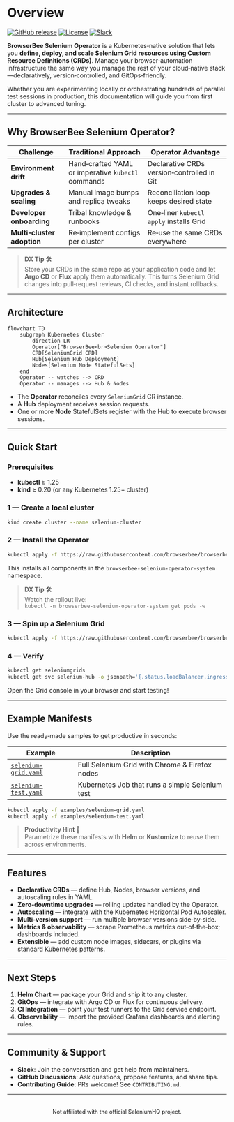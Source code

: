 # Overview

[![GitHub release](https://img.shields.io/github/v/release/browserbee/browserbee-selenium-operator?logo=github)](https://github.com/browserbee/browserbee-selenium-operator/releases)
[![License](https://img.shields.io/github/license/browserbee/browserbee-selenium-operator)](LICENSE)
[![Slack](https://img.shields.io/badge/chat-slack-purple?logo=slack)](https://join.slack.com/t/browserbee/shared_invite/xyz)

**BrowserBee Selenium Operator** is a Kubernetes‑native solution that lets you **define, deploy, and scale Selenium Grid resources using Custom Resource Definitions (CRDs)**. Manage your browser‑automation infrastructure the same way you manage the rest of your cloud‑native stack—declaratively, version‑controlled, and GitOps‑friendly.

Whether you are experimenting locally or orchestrating hundreds of parallel test sessions in production, this documentation will guide you from first cluster to advanced tuning.

---

## Why BrowserBee Selenium Operator?

| Challenge | Traditional Approach | Operator Advantage |
|-----------|---------------------|--------------------|
| **Environment drift** | Hand‑crafted YAML or imperative `kubectl` commands | Declarative CRDs version‑controlled in Git |
| **Upgrades & scaling** | Manual image bumps and replica tweaks | Reconciliation loop keeps desired state |
| **Developer onboarding** | Tribal knowledge & runbooks | One‑liner `kubectl apply` installs Grid |
| **Multi‑cluster adoption** | Re‑implement configs per cluster | Re‑use the same CRDs everywhere |

> **DX Tip 🛠️**  
> Store your CRDs in the same repo as your application code and let **Argo CD** or **Flux** apply them automatically. This turns Selenium Grid changes into pull‑request reviews, CI checks, and instant rollbacks.

---

## Architecture

```mermaid
flowchart TD
    subgraph Kubernetes Cluster
        direction LR
        Operator["BrowserBee<br>Selenium Operator"]
        CRD[SeleniumGrid CRD]
        Hub[Selenium Hub Deployment]
        Nodes[Selenium Node StatefulSets]
    end
    Operator -- watches --> CRD
    Operator -- manages --> Hub & Nodes
```

* The **Operator** reconciles every `SeleniumGrid` CR instance.
* A **Hub** deployment receives session requests.
* One or more **Node** StatefulSets register with the Hub to execute browser sessions.

---

## Quick Start

### Prerequisites
* **kubectl** ≥ 1.25
* **kind** ≥ 0.20 (or any Kubernetes 1.25+ cluster)

### 1 — Create a local cluster
```bash
kind create cluster --name selenium-cluster
```

### 2 — Install the Operator
```bash
kubectl apply -f https://raw.githubusercontent.com/browserbee/browserbee-selenium-operator/main/manifests/install.yaml
```
This installs all components in the `browserbee-selenium-operator-system` namespace.

> **DX Tip 🛠️**  
> Watch the rollout live:  
> `kubectl -n browserbee-selenium-operator-system get pods -w`

### 3 — Spin up a Selenium Grid
```bash
kubectl apply -f https://raw.githubusercontent.com/browserbee/browserbee-selenium-operator/main/manifests/selenium-grid/install.yaml
```

### 4 — Verify
```bash
kubectl get seleniumgrids
kubectl get svc selenium-hub -o jsonpath='{.status.loadBalancer.ingress[0].hostname}'
```
Open the Grid console in your browser and start testing!

---

## Example Manifests

Use the ready‑made samples to get productive in seconds:

| Example | Description |
|---------|-------------|
| [`selenium-grid.yaml`](https://github.com/browserbee/browserbee-selenium-operator/blob/main/examples/selenium-grid.yaml) | Full Selenium Grid with Chrome & Firefox nodes |
| [`selenium-test.yaml`](https://github.com/browserbee/browserbee-selenium-operator/blob/main/examples/selenium-test.yaml) | Kubernetes Job that runs a simple Selenium test |

```bash
kubectl apply -f examples/selenium-grid.yaml
kubectl apply -f examples/selenium-test.yaml
```

> **Productivity Hint 🚀**  
> Parametrize these manifests with **Helm** or **Kustomize** to reuse them across environments.

---

## Features

* **Declarative CRDs** — define Hub, Nodes, browser versions, and autoscaling rules in YAML.
* **Zero‑downtime upgrades** — rolling updates handled by the Operator.
* **Autoscaling** — integrate with the Kubernetes Horizontal Pod Autoscaler.
* **Multi‑version support** — run multiple browser versions side‑by‑side.
* **Metrics & observability** — scrape Prometheus metrics out‑of‑the‑box; dashboards included.
* **Extensible** — add custom node images, sidecars, or plugins via standard Kubernetes patterns.

---

## Next Steps
1. **Helm Chart** — package your Grid and ship it to any cluster.
2. **GitOps** — integrate with Argo CD or Flux for continuous delivery.
3. **CI Integration** — point your test runners to the Grid service endpoint.
4. **Observability** — import the provided Grafana dashboards and alerting rules.

---

## Community & Support
* **Slack**: Join the conversation and get help from maintainers.
* **GitHub Discussions**: Ask questions, propose features, and share tips.
* **Contributing Guide**: PRs welcome! See `CONTRIBUTING.md`.

---
<div align="center" style="font-size:0.9em;margin-top:2rem;">
  Not affiliated with the official SeleniumHQ project.
</div>

